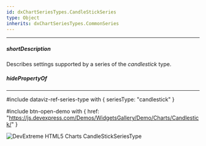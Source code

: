 ```yaml
---
id: dxChartSeriesTypes.CandleStickSeries
type: Object
inherits: dxChartSeriesTypes.CommonSeries
---
```

---
##### shortDescription
Describes settings supported by a series of the *candlestick* type.

##### hidePropertyOf

---
#include dataviz-ref-series-type with { 
    seriesType: "candlestick"
}

#include btn-open-demo with {
    href: "https://js.devexpress.com/Demos/WidgetsGallery/Demo/Charts/Candlestick/"
}

![DevExtreme HTML5 Charts CandleStickSeriesType](/images/ChartJS/CandleStick.png)